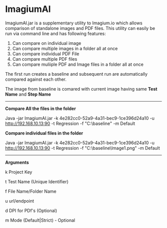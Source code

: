 # ImagiumAI

ImagiumAI.jar is a supplementary utility to Imagium.io which allows comparison of standalone images and PDF files.
This utility can easily be run via command line and has following features:
1. Can compare on individual image 
2. Can compare multiple images in a folder all at once
3. Can compare individual PDF File
4. Can compare multiple PDF files
5. Can compare muliiple PDF and Image files in a folder all at once



The first run creates a baseline and subsequent run are automatically compared against each other.

The image from baseline is comared with current image having same **Test Name** and **Step Name**

---------------------------------------------------------------

**Compare All the files in the folder**

Java -jar ImagiumAI.jar -k 4e282cc0-52a9-4a31-bec9-1ce396d24a10 -u http://192.168.10.13:90   -t Regression -f "C:\baseline" -m Default


**Compare individual files in the folder**

Java -jar ImagiumAI.jar -k 4e282cc0-52a9-4a31-bec9-1ce396d24a10 -u http://192.168.10.13:90   -t Regression -f "C:\baseline\Image1.png" -m Default

---------------------------------------------------------------

**Arguments**

k   Project Key 

t   Test Name (Unique Identifier)

f   File Name/Folder Name

u   url/endpoint

d   DPI for PDf's (Optional)

m   Mode (Default|Strict) - Optional

